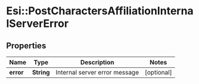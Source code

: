 # Esi::PostCharactersAffiliationInternalServerError

## Properties
Name | Type | Description | Notes
------------ | ------------- | ------------- | -------------
**error** | **String** | Internal server error message | [optional] 


